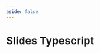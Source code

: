 ```yaml
---
aside: false
---
```


# Slides Typescript

<ClientOnly>
<SlidesDeck src="typescript" />
</ClientOnly>